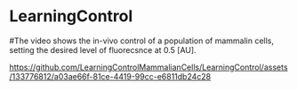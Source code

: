 # LearningControl
#The video shows the in-vivo control of a population of mammalin cells, setting the desired level of fluorecsnce at 0.5 [AU].

https://github.com/LearningControlMammalianCells/LearningControl/assets/133776812/a03ae66f-81ce-4419-99cc-e6811db24c28

